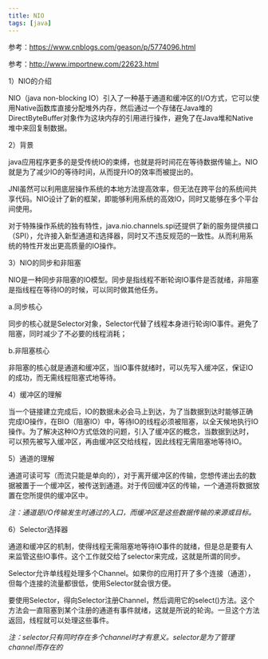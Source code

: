 ```yaml
---
title: NIO
tags: [java]
---
```


参考：https://www.cnblogs.com/geason/p/5774096.html

参考：http://www.importnew.com/22623.html

1）NIO的介绍

NIO（java non-blocking IO）引入了一种基于通道和缓冲区的I/O方式，它可以使用Native函数库直接分配堆外内存，然后通过一个存储在Java堆的DirectByteBuffer对象作为这块内存的引用进行操作，避免了在Java堆和Native堆中来回复制数据。

2）背景

java应用程序更多的是受传统IO的束缚，也就是将时间花在等待数据传输上。NIO就是为了减少IO的等待时间，从而提升IO的效率而被提出的。

JNI虽然可以利用底层操作系统的本地方法提高效率，但无法在跨平台的系统间共享代码。NIO设计了新的框架，即能够利用系统的高效IO，同时又能够在多个平台间使用。

对于特殊操作系统的独有特性，java.nio.channels.spi还提供了新的服务提供接口（SPI），允许接入新型通道和选择器，同时又不违反规范的一致性。从而利用系统的特性开发出更高质量的IO操作。

3）NIO的同步和非阻塞

NIO是一种同步非阻塞的IO模型。同步是指线程不断轮询IO事件是否就绪，非阻塞是指线程在等待IO的时候，可以同时做其他任务。

a.同步核心

同步的核心就是Selector对象，Selector代替了线程本身进行轮询IO事件。避免了阻塞，同时减少了不必要的线程消耗；

b.非阻塞核心

非阻塞的核心就是通道和缓冲区，当IO事件就绪时，可以先写入缓冲区，保证IO的成功，而无需线程阻塞式地等待。

4）缓冲区的理解

当一个链接建立完成后，IO的数据未必会马上到达，为了当数据到达时能够正确完成IO操作，在BIO（阻塞IO）中，等待IO的线程必须被阻塞，以全天候地执行IO操作。为了解决这种IO方式低效的问题，引入了缓冲区的概念，当数据到达时，可以预先被写入缓冲区，再由缓冲区交给线程，因此线程无需阻塞地等待IO。

5）通道的理解

通道可读可写（而流只能是单向的），对于离开缓冲区的传输，您想传递出去的数据被置于一个缓冲区，被传送到通道。对于传回缓冲区的传输，一个通道将数据放置在您所提供的缓冲区中。

*注：通道是I/O传输发生时通过的入口，而缓冲区是这些数据传输的来源或目标。*

6）Selector选择器

通道和缓冲区的机制，使得线程无需阻塞地等待IO事件的就绪，但是总是要有人来监管这些IO事件。这个工作就交给了selector来完成，这就是所谓的同步。

Selector允许单线程处理多个Channel。如果你的应用打开了多个连接（通道），但每个连接的流量都很低，使用Selector就会很方便。

要使用Selector，得向Selector注册Channel，然后调用它的select()方法。这个方法会一直阻塞到某个注册的通道有事件就绪，这就是所说的轮询。一旦这个方法返回，线程就可以处理这些事件。

*注：selector只有同时存在多个channel时才有意义。selector是为了管理channel而存在的*